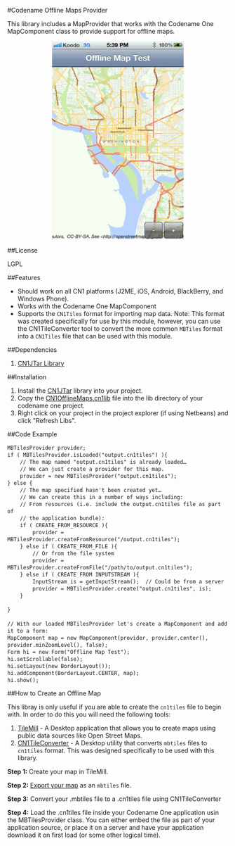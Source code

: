 #Codename Offline Maps Provider




This library includes a MapProvider that works with the Codename One MapComponent class to provide support for offline maps. 

<center><img src="screenshots/ios_ss.jpg" width="300"/></center>

##License

LGPL

##Features

* Should work on all CN1 platforms (J2ME, iOS, Android, BlackBerry, and Windows Phone).
* Works with the Codename One MapComponent
* Supports the `CN1Tiles` format for importing map data.  Note:  This format was created specifically for use by this module, however, you can use the CN1TileConverter tool to convert the more common `MBTiles` format into a `CN1Tiles` file that can be used with this module.

##Dependencies

1. [CN1JTar Library](https://github.com/shannah/CN1JTar)


##Installation


1. Install the [CN1JTar](https://github.com/shannah/CN1JTar) library into your project.
2. Copy the [CN1OfflineMaps.cn1lib](https://raw.github.com/shannah/CN1OfflineMaps/raw/master/dist/CN1OfflineMaps.cn1lib) file into the lib directory of your codename one project.
3. Right click on your project in the project explorer (if using Netbeans) and click "Refresh Libs".


##Code Example

~~~
MBTilesProvider provider; 
if ( MBTilesProvider.isLoaded("output.cn1tiles") ){
    // The map named "output.cn1tiles" is already loaded…
    // We can just create a provider for this map.
    provider = new MBTilesProvider("output.cn1tiles");
} else {
    // The map specified hasn't been created yet…
    // We can create this in a number of ways including:
    // From resources (i.e. include the output.cn1tiles file as part of 
    // the application bundle):
    if ( CREATE_FROM_RESOURCE ){
        provider = MBTilesProvider.createFromResource("/output.cn1tiles");
    } else if ( CREATE_FROM_FILE ){
        // Or from the file system
        provider = MBTilesProvider.createFromFile("/path/to/output.cn1tiles");
    } else if ( CREATE FROM INPUTSTREAM ){
        InputStream is = getInputStream();  // Could be from a server
        provider = MBTilesProvider.create("output.cn1tiles", is);
    }
        
}

// With our loaded MBTilesProvider let's create a MapComponent and add it to a form:
MapComponent map = new MapComponent(provider, provider.center(), provider.minZoomLevel(), false);
Form hi = new Form("Offline Map Test");
hi.setScrollable(false);
hi.setLayout(new BorderLayout());
hi.addComponent(BorderLayout.CENTER, map);
hi.show();
~~~

##How to Create an Offline Map

This libray is only useful if you are able to create the `cn1tiles` file to begin with.  In order to do this you will need the following tools:

1. [TileMill](https://www.mapbox.com/tilemill/) - A Desktop application that allows you to create maps using public data sources like Open Street Maps.
2. [CN1TileConverter](https://github.com/shannah/CN1TileConverter) - A Desktop utility that converts `mbtiles` files to `cn1tiles` format.  This was designed specifically to be used with this library.

**Step 1:** Create your map in TileMill.

**Step 2:** [Export your map](https://www.mapbox.com/tilemill/docs/manual/exporting/) as an `mbtiles` file.

**Step 3:** Convert your .mbtiles file to a .cn1tiles file using CN1TileConverter

**Step 4:** Load the .cn1tiles file inside your Codename One application usin the MBTilesProvider class.  You can either embed the file as part of your application source, or place it on a server and have your application download it on first load (or some other logical time).